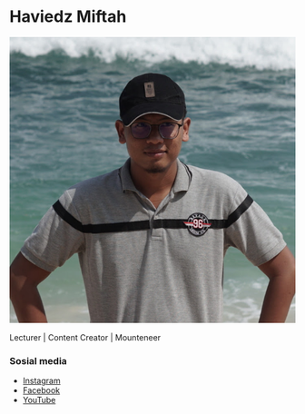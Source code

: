 # Haviedz Miftah
![haviedz](img/hafid.jpg)

Lecturer | Content Creator | Mounteneer 
### Sosial media
- [Instagram](https://www.instagram.com/haviedzmiftah/) 
- [Facebook](https://www.youtube.com/@haviedzmiftah)
- [YouTube](https://www.youtube.com/@haviedzmiftah)

